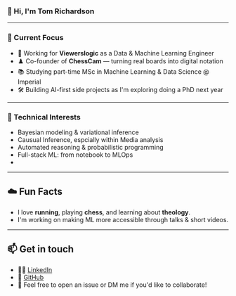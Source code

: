 ### 👋 Hi, I'm Tom Richardson
---
### 🚀 Current Focus
- 🤖 Working for **Viewerslogic** as a Data & Machine Learning Engineer
- ♟️ Co-founder of **ChessCam** — turning real boards into digital notation
- 📚 Studying part-time MSc in Machine Learning & Data Science @ Imperial
- 🛠️ Building AI-first side projects as I'm exploring doing a PhD next year
---
### 🧠 Technical Interests
- Bayesian modeling & variational inference
- Causual Inference, espcially within Media analysis
- Automated reasoning & probabilistic programming
- Full-stack ML: from notebook to MLOps
- 
---
## ☁️ Fun Facts
- I love **running**, playing **chess**, and learning about **theology**.
- I'm working on making ML more accessible through talks & short videos.
---
## 📫 Get in touch
- 🧑‍💼 [LinkedIn](https://www.linkedin.com/in/tom-richardson2/)
- 🧪 [GitHub](https://github.com/tdr24008)
- 📨 Feel free to open an issue or DM me if you'd like to collaborate!

